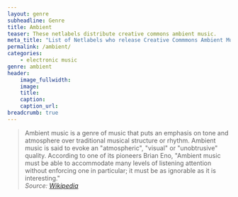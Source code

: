 ```yaml
---
layout: genre
subheadline: Genre
title: Ambient
teaser: These netlabels distribute creative commons ambient music.
meta_title: "List of Netlabels who release Creative Commmons Ambient Music"
permalink: /ambient/
categories:
    - electronic music
genre: ambient
header:
    image_fullwidth: 
    image:
    title: 
    caption: 
    caption_url: 
breadcrumb: true
---
```

> Ambient music is a genre of music that puts an emphasis on tone and atmosphere over traditional musical structure or rhythm. Ambient music is said to evoke an "atmospheric", "visual" or "unobtrusive" quality. According to one of its pioneers Brian Eno, "Ambient music must be able to accommodate many levels of listening attention without enforcing one in particular; it must be as ignorable as it is interesting."  
<cite>Source: [Wikipedia][1]</cite>




[1]: https://en.wikipedia.org/wiki/Ambient_music